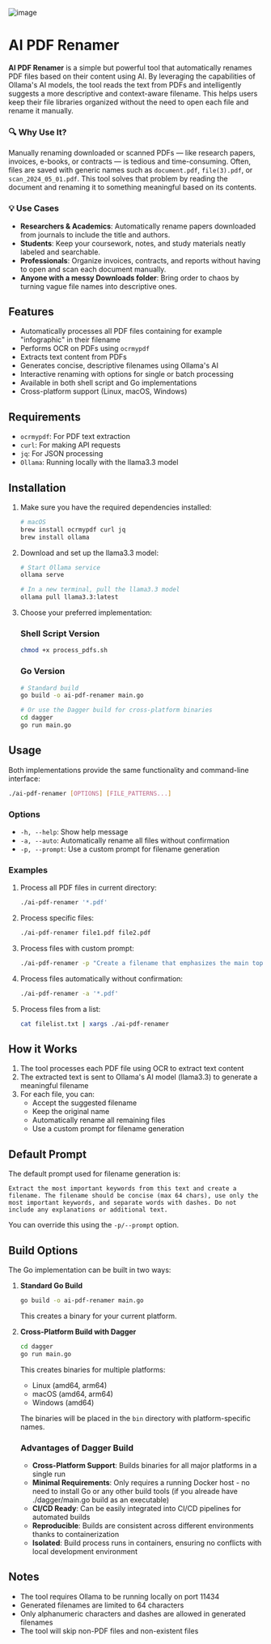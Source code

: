 ![image](https://github.com/user-attachments/assets/8512bc6d-9522-41b8-ac68-679a931aec7a)


# AI PDF Renamer

**AI PDF Renamer** is a simple but powerful tool that automatically renames PDF files based on their content using AI. By leveraging the capabilities of Ollama's AI models, the tool reads the text from PDFs and intelligently suggests a more descriptive and context-aware filename. This helps users keep their file libraries organized without the need to open each file and rename it manually.

### 🔍 Why Use It?

Manually renaming downloaded or scanned PDFs — like research papers, invoices, e-books, or contracts — is tedious and time-consuming. Often, files are saved with generic names such as `document.pdf`, `file(3).pdf`, or `scan_2024_05_01.pdf`. This tool solves that problem by reading the document and renaming it to something meaningful based on its contents.

### 💡 Use Cases

- **Researchers & Academics**: Automatically rename papers downloaded from journals to include the title and authors.
- **Students**: Keep your coursework, notes, and study materials neatly labeled and searchable.
- **Professionals**: Organize invoices, contracts, and reports without having to open and scan each document manually.
- **Anyone with a messy Downloads folder**: Bring order to chaos by turning vague file names into descriptive ones.

## Features

- Automatically processes all PDF files containing for example "infographic" in their filename
- Performs OCR on PDFs using `ocrmypdf`
- Extracts text content from PDFs
- Generates concise, descriptive filenames using Ollama's AI
- Interactive renaming with options for single or batch processing
- Available in both shell script and Go implementations
- Cross-platform support (Linux, macOS, Windows)

## Requirements

- `ocrmypdf`: For PDF text extraction
- `curl`: For making API requests
- `jq`: For JSON processing
- `Ollama`: Running locally with the llama3.3 model

## Installation

1. Make sure you have the required dependencies installed:
   ```bash
   # macOS
   brew install ocrmypdf curl jq
   brew install ollama
   ```

2. Download and set up the llama3.3 model:
   ```bash
   # Start Ollama service
   ollama serve

   # In a new terminal, pull the llama3.3 model
   ollama pull llama3.3:latest
   ```

3. Choose your preferred implementation:

   ### Shell Script Version
   ```bash
   chmod +x process_pdfs.sh
   ```

   ### Go Version
   ```bash
   # Standard build
   go build -o ai-pdf-renamer main.go

   # Or use the Dagger build for cross-platform binaries
   cd dagger
   go run main.go
   ```

## Usage

Both implementations provide the same functionality and command-line interface:

```bash
./ai-pdf-renamer [OPTIONS] [FILE_PATTERNS...]
```

### Options

- `-h, --help`: Show help message
- `-a, --auto`: Automatically rename all files without confirmation
- `-p, --prompt`: Use a custom prompt for filename generation

### Examples

1. Process all PDF files in current directory:
   ```bash
   ./ai-pdf-renamer '*.pdf'
   ```

2. Process specific files:
   ```bash
   ./ai-pdf-renamer file1.pdf file2.pdf
   ```

3. Process files with custom prompt:
   ```bash
   ./ai-pdf-renamer -p "Create a filename that emphasizes the main topic and date from this text: $text" '*.pdf'
   ```

4. Process files automatically without confirmation:
   ```bash
   ./ai-pdf-renamer -a '*.pdf'
   ```

5. Process files from a list:
   ```bash
   cat filelist.txt | xargs ./ai-pdf-renamer
   ```

## How it Works

1. The tool processes each PDF file using OCR to extract text content
2. The extracted text is sent to Ollama's AI model (llama3.3) to generate a meaningful filename
3. For each file, you can:
   - Accept the suggested filename
   - Keep the original name
   - Automatically rename all remaining files
   - Use a custom prompt for filename generation

## Default Prompt

The default prompt used for filename generation is:
```
Extract the most important keywords from this text and create a filename. The filename should be concise (max 64 chars), use only the most important keywords, and separate words with dashes. Do not include any explanations or additional text.
```

You can override this using the `-p/--prompt` option.

## Build Options

The Go implementation can be built in two ways:

1. **Standard Go Build**
   ```bash
   go build -o ai-pdf-renamer main.go
   ```
   This creates a binary for your current platform.

2. **Cross-Platform Build with Dagger**
   ```bash
   cd dagger
   go run main.go
   ```
   This creates binaries for multiple platforms:
   - Linux (amd64, arm64)
   - macOS (amd64, arm64)
   - Windows (amd64)

   The binaries will be placed in the `bin` directory with platform-specific names.

   ### Advantages of Dagger Build
   - **Cross-Platform Support**: Builds binaries for all major platforms in a single run
   - **Minimal Requirements**: Only requires a running Docker host - no need to install Go or any other build tools (if you alreade have ./dagger/main.go build as an executable)
   - **CI/CD Ready**: Can be easily integrated into CI/CD pipelines for automated builds
   - **Reproducible**: Builds are consistent across different environments thanks to containerization
   - **Isolated**: Build process runs in containers, ensuring no conflicts with local development environment

## Notes

- The tool requires Ollama to be running locally on port 11434
- Generated filenames are limited to 64 characters
- Only alphanumeric characters and dashes are allowed in generated filenames
- The tool will skip non-PDF files and non-existent files
